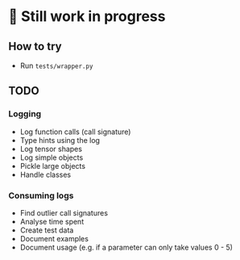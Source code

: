# 🚧 Still work in progress

## How to try

* Run `tests/wrapper.py`

## TODO

### Logging

* Log function calls (call signature)
* Type hints using the log
* Log tensor shapes
* Log simple objects
* Pickle large objects
* Handle classes

### Consuming logs

* Find outlier call signatures
* Analyse time spent
* Create test data
* Document examples
* Document usage
 (e.g. if a parameter can only take values 0 - 5)

